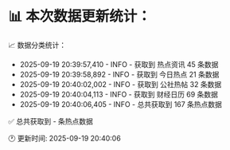 📊 本次数据更新统计：
==========================

📈 数据分类统计：
- 2025-09-19 20:39:57,410 - INFO - 获取到 热点资讯 45 条数据
- 2025-09-19 20:39:58,892 - INFO - 获取到 今日热点 21 条数据
- 2025-09-19 20:40:02,002 - INFO - 获取到 公社热帖 32 条数据
- 2025-09-19 20:40:04,113 - INFO - 获取到 财经日历 69 条数据
- 2025-09-19 20:40:06,405 - INFO - 总共获取到 167 条热点数据

✅ 总共获取到 - 条热点数据

🕐 更新时间: 2025-09-19 20:40:06
